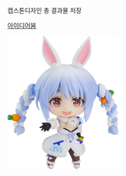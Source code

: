캡스톤디자인 총 결과물 저장

<a href='http://www.ideaboom.net/project/project/view?seq=1108&page=2&comp_seq=70&order=reg'>아이디어붐</a>

<img src="pekora\pekora.jpg" width="250" height="300"></img>
